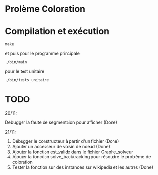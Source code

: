 # Prolème Coloration

# Compilation et exécution
```
make
```

et puis pour le programme principale

```
./bin/main
```


pour le test unitaire
```
./bin/tests_unitaire
```

# TODO

20/11: 

Debugger la faute de segmentaion pour afficher (Done)

21/11:

1. Débugger le constructeur à partir d'un fichier (Done)
2. Ajouter un accesseur de voisin de noeud (Done)
3. Ajouter la fonction est_valide dans le fichier Graphe_solveur
4. Ajouter la fonction solve_backtracking pour résoudre le problème de coloration 
5. Tester la fonction sur des instances sur wikipedia et les autres (Done)

